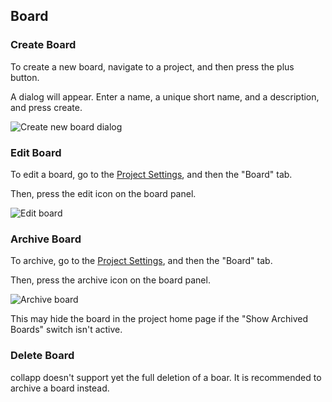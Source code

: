 ## Board

### Create Board

To create a new board, navigate to a project, and then press the plus button.

A dialog will appear. Enter a name, a unique short name, and a description, and press create.

<img class="pure-img" src="{{relativeRootPath}}/images/en/create-board-dialog.png" alt="Create new board dialog">

### Edit Board

To edit a board, go to the [Project Settings](/03-use-collapp/03-01-project.html#project-settings), and then the "Board" tab.

Then, press the edit icon on the board panel.

<img class="pure-img" src="{{relativeRootPath}}/images/en/manage-board-edit.png" alt="Edit board">

### Archive Board

To archive, go to the [Project Settings](/03-use-collapp/03-01-project.html#project-settings), and then the "Board" tab.

Then, press the archive icon on the board panel.

<img class="pure-img" src="{{relativeRootPath}}/images/en/manage-board-archive.png" alt="Archive board">

This may hide the board in the project home page if the "Show Archived Boards" switch isn't active.

### Delete Board

collapp doesn't support yet the full deletion of a boar. It is recommended to archive a board instead.
